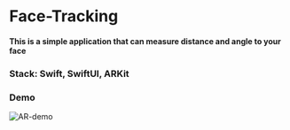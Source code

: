 # Face-Tracking
#### This is a simple application that can measure distance and angle to your face
### Stack: Swift, SwiftUI, ARKit

### Demo
![AR-demo](https://github.com/GaitovRK/Face-Tracking/assets/100293747/8106a266-dbd6-443b-9126-dbfd6b2a28fb)
